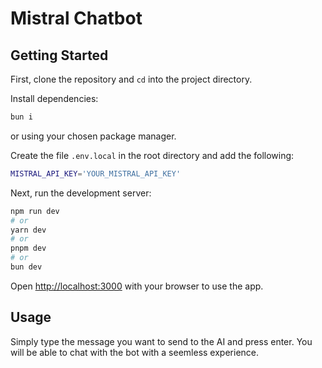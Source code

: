 # Mistral Chatbot
## Getting Started
First, clone the repository and ```cd``` into the project directory.

Install dependencies: 

```bash
bun i
```
or using your chosen package manager.

Create the file ```.env.local``` in the root directory and add the following:

```bash
MISTRAL_API_KEY='YOUR_MISTRAL_API_KEY'
```

Next, run the development server:

```bash
npm run dev
# or
yarn dev
# or
pnpm dev
# or
bun dev
```

Open [http://localhost:3000](http://localhost:3000) with your browser to use the app.

## Usage
Simply type the message you want to send to the AI and press enter. You will be able to chat with the bot with a seemless experience.
